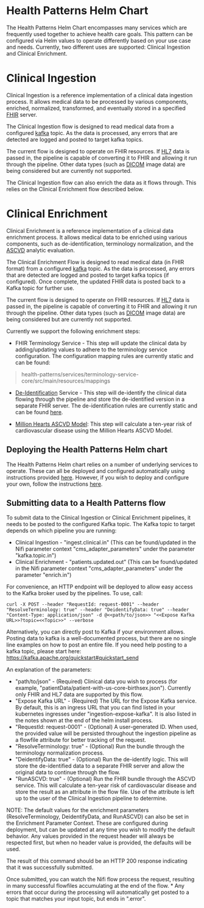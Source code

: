 # Health Patterns Helm Chart

The Health Patterns Helm Chart encompasses many services which are frequently used together to achieve health care goals.  This pattern can be configured via Helm values to operate differently based on your use case and needs. Currently, two different uses are supported: Clinical Ingestion and Clinical Enrichment. 

# Clinical Ingestion
Clinical Ingestion is a reference implementation of a clinical data ingestion process.  It allows medical data to be processed by various components, enriched, normalized, transformed, and eventually stored in a specified [FHIR](https://www.hl7.org/fhir/) server.

The Clinical Ingestion flow is designed to read medical data from a configured [kafka](https://kafka.apache.org/) topic.  As the data is processed, any errors that are detected are logged and posted to target kafka topics.

The current flow is designed to operate on FHIR resources. If [HL7](https://www.hl7.org/implement/standards/product_section.cfm?section=13) data is passed in, the pipeline is capable of converting it to FHIR and allowing it run through the pipeline.  Other data types (such as [DICOM](https://www.dicomstandard.org/) image data) are being considered but are currently not supported.

The Clinical Ingestion flow can also enrich the data as it flows through. This relies on the Clinical Enrichment flow described below.

# Clinical Enrichment
Clinical Enrichment is a reference implementation of a clinical data enrichment process.  It allows medical data to be enriched using various components, such as de-identification, terminology normalization, and the [ASCVD](https://github.com/Alvearie/health-analytics/tree/main/ascvd) analytic evaluation.

The Clinical Enrichment Flow is designed to read medical data (in FHIR format) from a configured [kafka](https://kafka.apache.org/) topic.  As the data is processed, any errors that are detected are logged and posted to target kafka topics (if configured).  Once complete, the updated FHIR data is posted back to a Kafka topic for further use.

The current flow is designed to operate on FHIR resources. If [HL7](https://www.hl7.org/implement/standards/product_section.cfm?section=13) data is passed in, the pipeline is capable of converting it to FHIR and allowing it run through the pipeline.  Other data types (such as [DICOM](https://www.dicomstandard.org/) image data) are being considered but are currently not supported.

Currently we support the following enrichment steps:

* FHIR Terminology Service - This step will update the clinical data by adding/updating values to adhere to the terminology service configuration. The configuration mapping rules are currently static and can be found:

>health-patterns/services/terminology-service-core/src/main/resources/mappings

* [De-Identification](https://github.com/Alvearie/de-identification) Service - This step will de-identify the clinical data flowing through the pipeline and store the de-identified version in a separate FHIR server.  The de-identification rules are currently static and can be found [here](../../services/deid-core/src/main/resources/de-id-config.json).

* [Million Hearts ASCVD Model](https://github.com/Alvearie/health-analytics/tree/main/ascvd): This step will calculate a ten-year risk of cardiovascular disease using the Million Hearts ASCVD Model.

## Deploying the Health Patterns Helm chart

The Health Patterns Helm chart relies on a number of underlying services to operate.  These can all be deployed and configured automatically using instructions provided [here](README_Helm.md).  However, if you wish to deploy and configure your own, follow the instructions [here](README_MANUAL_DEPLOY.md).

## Submitting data to a Health Patterns flow

To submit data to the Clinical Ingestion or Clinical Enrichment pipelines, it needs to be posted to the configured Kafka topic. The Kafka topic to target depends on which pipeline you are running:

* Clinical Ingestion  - "ingest.clinical.in"  (This can be found/updated in the Nifi parameter context "cms_adapter_parameters" under the parameter "kafka.topic.in")
* Clinical Enrichment - "patients.updated.out"  (This can be found/updated in the Nifi parameter context "cms_adapter_parameters" under the parameter "enrich.in")

For convenience, an HTTP endpoint will be deployed to allow easy access to the Kafka broker used by the pipelines. To use, call:

`curl -X POST --header "RequestId: request-0001" --header "ResolveTerminology: true" --header "DeidentifyData: true" --header "Content-Type: application/json" -d @<<path/to/json>> "<<Expose Kafka URL>>?topic=<<Topic>>" --verbose`


Alternatively, you can directly post to Kafka if your environment allows. Posting data to kafka is a well-documented process, but there are no single line examples on how to post an entire file.  If you need help posting to a kafka topic, please start here: https://kafka.apache.org/quickstart#quickstart_send

An explanation of the parameters:

* "path/to/json" - (Required) Clinical data you wish to process (for example, "patientData/patient-with-us-core-birthsex.json"). Currently only FHIR and HL7 data are supported by this flow. 
* "Expose Kafka URL" - (Required) The URL for the Expose Kafka service.  By default, this is an ingress URL that you can find listed in your kubernetes ingresses under "ingestion-expose-kafka".  It is also listed in the notes shown at the end of the helm install process.
* "RequestId: request-0001" - (Optional) A user-generated ID. When used, the provided value will be persisted throughout the ingestion pipeline as a flowfile attribute for better tracking of the request.
* "ResolveTerminology: true" - (Optional) Run the bundle through the terminology normalization process.
* "DeidentifyData: true" - (Optional) Run the de-identify logic. This will store the de-identified data to a separate FHIR server and allow the original data to continue through the flow.
* "RunASCVD: true" - (Optional) Run the FHIR bundle through the ASCVD service. This will calculate a ten-year risk of cardiovascular disease and store the result as an attribute in the flow file.  Use of the attribute is left up to the user of the Clinical Ingestion pipeline to determine.

NOTE: The default values for the enrichment parameters (ResolveTerminology, DeidentifyData, and RunASCVD) can also be set in the Enrichment Parameter Context.  These are configured during deployment, but can be updated at any time you wish to modify the default behavior.  Any values provided in the request header will always be respected first, but when no header value is provided, the defaults will be used.  

The result of this command should be an HTTP 200 response indicating that it was successfully submitted.

Once submitted, you can watch the Nifi flow process the request, resulting in many successful flowfiles accumulating at the end of the flow.
	* Any errors that occur during the processing will automatically get posted to a topic that matches your input topic, but ends in ".error".